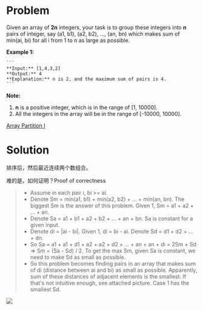 
# Problem

Given an array of **2n** integers, your task is to group these integers into
**n** pairs of integer, say (a1, b1), (a2, b2), ..., (an, bn) which makes sum
of min(ai, bi) for all i from 1 to n as large as possible.

**Example 1:**  

    ```
    **Input:** [1,4,3,2]
    **Output:** 4
    **Explanation:** n is 2, and the maximum sum of pairs is 4.
    ```

**Note:**  

  1. **n** is a positive integer, which is in the range of [1, 10000].
  2. All the integers in the array will be in the range of [-10000, 10000].



[Array Partition I](https://leetcode.com/problems/array-partition-i)

# Solution

排序后，然后最近连续两个数组合。

难的是，如何证明？Proof of correctness


> - Assume in each pair i, bi >= ai.
> - Denote Sm = min(a1, b1) + min(a2, b2) + ... + min(an, bn). The biggest Sm is the answer of this problem. Given 1, Sm = a1 + a2 + ... + an.
> - Denote Sa = a1 + b1 + a2 + b2 + ... + an + bn. Sa is constant for a given input.
> - Denote di = |ai - bi|. Given 1, di = bi - ai. Denote Sd = d1 + d2 + ... + dn.
> - So Sa = a1 + a1 + d1 + a2 + a2 + d2 + ... + an + an + di = 2Sm + Sd => Sm = (Sa - Sd) / 2. To get the max Sm, given Sa is constant, we need to make Sd as small as possible.
> - So this problem becomes finding pairs in an array that makes sum of di (distance between ai and bi) as small as possible. Apparently, sum of these distances of adjacent elements is the smallest. If that's not intuitive enough, see attached picture. Case 1 has the smallest Sd.

![](https://leetcode.com/uploads/files/1492961944408-leetcode561.jpg)

